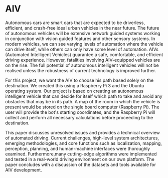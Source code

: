 # AIV

Autonomous cars are smart cars that are expected to be driverless, efficient, and crash-free ideal urban vehicles in the near future. The future of autonomous vehicles will be extensive network guided systems working in conjunction with vision guided features and other sensory systems. In modern vehicles, we can see varying levels of automation where the vehicle can drive itself, while others can only have some level of automation. 
AIVs (Automated Intelligent Vehicles) guarantee a safe, comfortable, and efficient driving experience. However, fatalities involving AIV-equipped vehicles are on the rise. The full potential of autonomous intelligent vehicles will not be realised unless the robustness of current technology is improved further.


For this project, we want the AIV to choose his path based solely on the destination. We created this using a Raspberry Pi 3 and the Ubuntu operating system. Our project is based on creating an autonomous intelligent vehicle that can decide for itself which path to take and avoid any obstacles that may be in its path. 
A map of the room in which the vehicle is present would be stored on the single board computer (Raspberry Pi). The user will provide the bot's starting coordinates, and the Raspberry Pi will collect and perform all necessary calculations before proceeding to the destination.


This paper discusses unresolved issues and provides a technical overview of automated driving. Current challenges, high-level system architectures, emerging methodologies, and core functions such as localization, mapping, perception, planning, and human-machine interfaces were thoroughly examined. 
Furthermore,many cutting-edge algorithms were implemented and tested in a real-world driving environment on our own platform. The paper concludes with a discussion of the datasets and tools available for AIV development.

